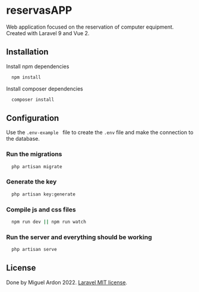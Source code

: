 # reservasAPP

Web application focused on the reservation of computer equipment. Created with Laravel 9 and Vue 2.


## Installation

Install npm dependencies

```bash
  npm install
```
Install composer dependencies

```bash
  composer install
```

## Configuration

Use the ``.env-example `` file to create the `.env` file and make the connection to the database.

### Run the migrations

```bash
  php artisan migrate
```

### Generate the key

```bash
  php artisan key:generate
```

### Compile js and css files

```bash
  npm run dev || npm run watch
```

### Run the server and everything should be working

```bash
  php artisan serve
```

## License
Done by Miguel Ardon 2022.
[Laravel MIT license](https://opensource.org/licenses/MIT).
